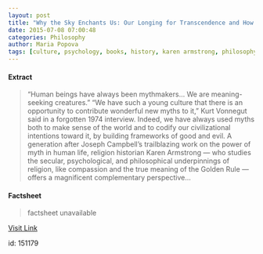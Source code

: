 ```yaml
---
layout: post
title: "Why the Sky Enchants Us: Our Longing for Transcendence and How Myths Elevate Human Life"
date: 2015-07-08 07:00:48
categories: Philosophy
author: Maria Popova
tags: [culture, psychology, books, history, karen armstrong, philosophy, religion]
---
```



#### Extract
>&#8220;Human beings have always been mythmakers&#8230; We are meaning-seeking creatures.&#8221; “We have such a young culture that there is an opportunity to contribute wonderful new myths to it,&#8221; Kurt Vonnegut said in a forgotten 1974 interview. Indeed, we have always used myths both to make sense of the world and to codify our civilizational intentions toward it, by building frameworks of good and evil. A generation after Joseph Campbell&#8217;s trailblazing work on the power of myth in human life, religion historian Karen Armstrong &#8212; who studies the secular, psychological, and philosophical underpinnings of religion, like compassion and the true meaning of the Golden Rule &#8212; offers a magnificent complementary perspective...

#### Factsheet
>factsheet unavailable

[Visit Link](http://www.brainpickings.org/2015/07/08/karen-armstrong-short-history-of-myth/)

id:  151179


